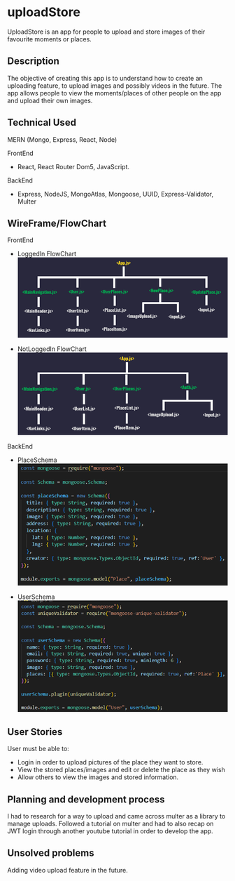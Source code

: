 # uploadStore

UploadStore is an app for people to upload and store images of their favourite moments or places.

## Description

The objective of creating this app is to understand how to create an uploading feature, to upload images and possibly videos in the future. The app allows people to view the moments/places of other people on the app and upload their own images.

## Technical Used

MERN (Mongo, Express, React, Node)

FrontEnd

- React, React Router Dom5, JavaScript.

BackEnd

- Express, NodeJS, MongoAtlas, Mongoose, UUID, Express-Validator, Multer

## WireFrame/FlowChart

FrontEnd

- LoggedIn FlowChart
  ![Project4LoggedIn](./LoggedIn.png)

- NotLoggedIn FlowChart
  ![Project4NotLoggedIn](./NotLoggedIn.png)

BackEnd

- PlaceSchema
  ![Project4PlaceSchema](./PlaceSchema.png)

- UserSchema
  ![Project4UserSchema](./UserSchema.png)

## User Stories

User must be able to:

- Login in order to upload pictures of the place they want to store.
- View the stored places/images and edit or delete the place as they wish
- Allow others to view the images and stored information.

## Planning and development process

I had to research for a way to upload and came across multer as a library to manage uploads. Followed a tutorial on multer and had to also recap on JWT login through another youtube tutorial in order to develop the app.

## Unsolved problems

Adding video upload feature in the future.
